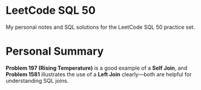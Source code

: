 # LeetCode SQL 50

My personal notes and SQL solutions for the LeetCode SQL 50 practice set.

# Personal Summary

**Problem 197 (Rising Temperature)** is a good example of a **Self Join**, and **Problem 1581** illustrates the use of a **Left Join** clearly—both are helpful for understanding SQL joins.
